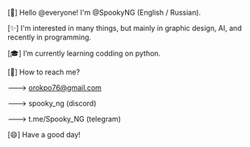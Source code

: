 [👋] Hello @everyone! I'm @SpookyNG (English / Russian).

[✨] I'm interested in many things, but mainly in graphic design, AI, and recently in programming.

[🎓] I’m currently learning codding on python.

[💬] How to reach me?

---> orokpo76@gmail.com

---> spooky_ng (discord)

---> t.me/Spooky_NG (telegram)

[😄] Have a good day!

<!---
SpookyNG/SpookyNG is a ✨ special ✨ repository because its `README.md` (this file) appears on your GitHub profile.
You can click the Preview link to take a look at your changes.
--->
